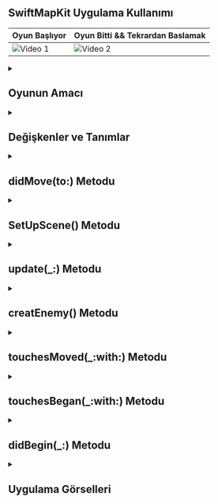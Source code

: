 ## SwiftMapKit Uygulama Kullanımı
| Oyun Başlıyor | Oyun Bitti && Tekrardan Baslamak |
|---------|---------|
| ![Video 1](https://github.com/user-attachments/assets/f911d816-a7bd-4ef2-9d07-ad4f3ae53332) | ![Video 2](https://github.com/user-attachments/assets/ff77a6cc-e31f-4b5f-b4cd-67d56485e4f3) |

 <details>
    <summary><h2>Oyunun Amacı</h2></summary>
    Proje Amacı
   Bu oyunun amacı, oyuncunun ekrandaki düşman nesnelerinden kaçınarak mümkün olan en yüksek puanı elde etmesidir. Oyuncu karakteri, ekranın alt kısmında hareket ederken düşmanlar ekrandan gelir. Düşmanlarla çarpışmamak için hızlı bir refleks ve dikkat gerekmektedir. Oyun, puan kazanmayı teşvik ederken, çarpışma durumunda oyuncunun kaybetmesine neden olur
  </details>  

  <details>
    <summary><h2>Değişkenler ve Tanımlar</h2></summary>
    starfiled: Arka planda yıldızları simüle eden bir emitter düğümü.
     player: Oyuncu karakterini temsil eden sprite düğümü.
     scoreLabel: Oyuncunun puanını gösteren etiket.
     possinleEnemies: Ekranda düşman olarak belirebilecek nesnelerin isimlerini içeren bir dizi.
     gameTimer: Düşmanların oluşturulması için kullanılan zamanlayıcı.
     isGamerOver: Oyun bitip bitmediğini kontrol eden bir boolean değişkeni.
    score: Oyuncunun puanını tutan bir değişken. didSet özelliği ile puan değiştiğinde etiketin güncellenmesini sağlar.
    
    ```
    import SpriteKit

    class GameScene: SKScene , SKPhysicsContactDelegate {
    var starfiled: SKEmitterNode!
    var player: SKSpriteNode!
    var scoreLabel : SKLabelNode!
    
    var possinleEnemies = ["ball","hammer","tv","konsol"]
    var gameTimer : Timer?
    var isGamerOver = false
    
    var score = 0 {
        didSet {
            scoreLabel.text = "Score: \(score)"
        }
    }



    ```
  </details> 

  <details>
    <summary><h2>didMove(to:) Metodu</h2></summary>
    Sahne görüntülendiğinde çağrılır. SetUpScene() metodunu çağırarak sahneyi kurar.

    
    ```
        override func didMove(to view: SKView) {
        SetUpScene()
    }


    ```
  </details> 

  <details>
    <summary><h2>SetUpScene() Metodu</h2></summary>
   Arka plan rengini siyah olarak ayarlar.
   Yıldızların bulunduğu bir emitter düğümü (starfiled) oluşturur ve sahneye ekler.
   Oyuncu karakterini (player) oluşturur ve sahneye ekler. Ayrıca fiziksel özellikler ekleyerek çarpışma testlerine uygun hale getirir.
    Puan etiketini (scoreLabel) oluşturur ve sahneye ekler.
    Puanı sıfırlar.
    Fizik dünyası için yerçekimini sıfırlar ve çarpışma denetleyicisini ayarlar.
    Düşman nesnelerini oluşturmak için bir zamanlayıcı başlatır
    
    ```
         func SetUpScene() {
        backgroundColor = .black
        starfiled = SKEmitterNode(fileNamed: "starfield")!
        starfiled.position = CGPoint(x: 1024, y: 384)
        starfiled.advanceSimulationTime(10)
        addChild(starfiled)
        starfiled.zPosition = -1
        
        self.player = SKSpriteNode(imageNamed: "player")
        player.position = CGPoint(x: 100, y: 384)
        player.physicsBody = SKPhysicsBody(texture: player.texture!, size: player.size)
        player.physicsBody?.contactTestBitMask = 1
        addChild(player)
        
        scoreLabel = SKLabelNode(fontNamed: "Chalkduster")
        scoreLabel.position = CGPoint(x: 100, y: 26)
        addChild(scoreLabel)
        
        score = 0
        
        physicsWorld.gravity = .zero
        physicsWorld.contactDelegate = self
        
        gameTimer = Timer.scheduledTimer(timeInterval: 0.35, target: self, selector: #selector(creatEnemy), userInfo: nil, repeats: true)
    }


    
    ```
  </details> 


  <details>
    <summary><h2>update(_:) Metodu</h2></summary>
    Her güncellemede (her frame'de) çağrılır.
    Ekrandan çıkan nesneleri (x konumu -300'den küçük olanlar) sahneden kaldırır.
    Oyun devam ediyorsa (oyun bitmemişse), puanı bir artırır.
    
    ```
        override func update(_ currentTime: TimeInterval) {
        for node in children {
            if node.position.x < -300 {
                node.removeFromParent()
            }
        }
        
        if !isGamerOver {
            score += 1
        }
    }


    ```
  </details> 

  <details>
    <summary><h2>creatEnemy() Metodu</h2></summary>
    Rastgele bir düşman seçer ve yeni bir sprite oluşturur.
    Düşmanın pozisyonunu ayarlar ve sahneye ekler.
    Düşman için fiziksel özellikler ekler; hız ve açısal hız gibi.
    
    ```
        @objc func creatEnemy() {
        guard let enemy = possinleEnemies.randomElement() else { return }
        
        let sprite = SKSpriteNode(imageNamed: enemy)
        sprite.position = CGPoint(x: 1200, y: Int.random(in: 50...736))
        addChild(sprite)
        sprite.physicsBody = SKPhysicsBody(texture: sprite.texture!, size: sprite.size)
        sprite.physicsBody?.categoryBitMask = 1
        sprite.physicsBody?.velocity = CGVector(dx: -500, dy: 0)
        sprite.physicsBody?.angularVelocity = 5
        sprite.physicsBody?.linearDamping = 0
        sprite.physicsBody?.angularDamping = 0
    }


    ```
  </details> 

  <details>
    <summary><h2>touchesMoved(_:with:) Metodu</h2></summary>
    Kullanıcı ekrana dokunduğunda oyuncunun pozisyonunu günceller.
    Oyuncunun ekranın üst veya alt sınırını aşmasını engeller.
    
    ```
           override func touchesMoved(_ touches: Set<UITouch>, with event: UIEvent?) {
        guard let touch = touches.first else { return }
        var location = touch.location(in: self)

        if location.y < 100 {
            location.y = 100
        } else if location.y > 668 {
            location.y = 668
        }

        player.position = location
    }



    ```
  </details> 

  <details>
    <summary><h2>touchesBegan(_:with:) Metodu</h2></summary>
    Kullanıcı ekrana dokunduğunda eğer oyun bitmişse yeni bir sahne başlatır. Böylece kullanıcı yeni bir oyun oynayabilir.
    
    ```
              override func touchesBegan(_ touches: Set<UITouch>, with event: UIEvent?) {
        if isGamerOver {
            let newScene = GameScene(size: self.size)
            newScene.scaleMode = .aspectFill
            self.view?.presentScene(newScene, transition: SKTransition.fade(withDuration: 1.0))
        }
    }




    ```
  </details> 

  <details>
    <summary><h2>didBegin(_:) Metodu</h2></summary>
    Fiziksel çarpışma gerçekleştiğinde çağrılır.
    Oyuncu konumunda bir patlama efekti oluşturur.
    Oyuncu sprite'ını sahneden kaldırır.
    Oyunun sona erdiğini belirtir ve "game over" ekranını ekrana ekler.
    
    ```
         func didBegin(_ contact: SKPhysicsContact) {
        let explosion = SKEmitterNode(fileNamed: "explosion")!
        explosion.position = player.position
        addChild(explosion)

        player.removeFromParent()

        isGamerOver = true
        if isGamerOver == true {
            let gameOver = SKSpriteNode(imageNamed: "gameovers")
            gameOver.position = CGPoint(x: 512, y: 384)
            gameOver.zPosition = 1
            gameOver.name = "game"
            addChild(gameOver)
        }
    }
    }




    ```
  </details> 

  


<details>
    <summary><h2>Uygulama Görselleri </h2></summary>
    
    
 <table style="width: 100%;">
    <tr>
        <td style="text-align: center; width: 16.67%;">
            <h4 style="font-size: 14px;">Oyun Basladiktan sonra</h4>
            <img src="https://github.com/user-attachments/assets/601ac5a4-279d-4c79-95c5-a404d4e87b69" style="width: 100%; height: auto;">
        </td>
        <td style="text-align: center; width: 16.67%;">
            <h4 style="font-size: 14px;">Player Oyunu Kaybederse</h4>
            <img src="https://github.com/user-attachments/assets/156144a1-28d4-48c1-9436-0b4134506e0b" style="width: 100%; height: auto;">
        </td>
    </tr>
</table>
  </details> 
